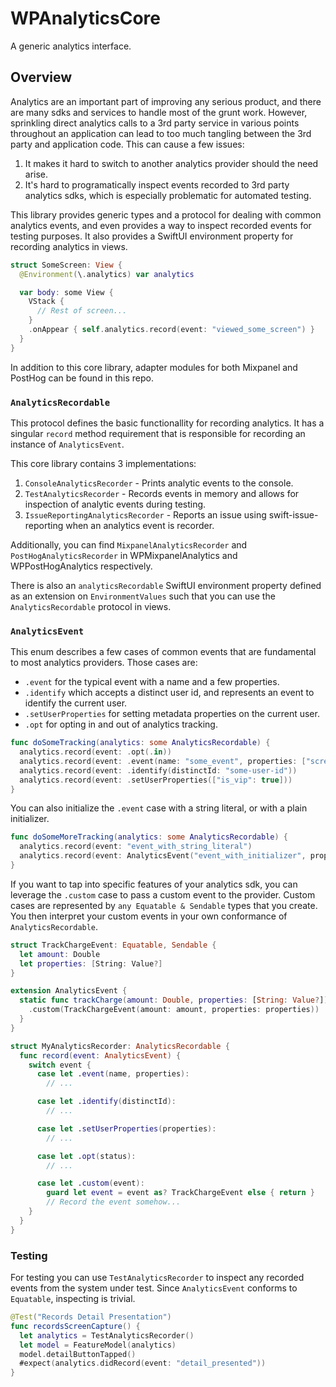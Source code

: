 #  WPAnalyticsCore

A generic analytics interface.

## Overview

Analytics are an important part of improving any serious product, and there are many sdks and services to handle most of the grunt work. However, sprinkling direct analytics calls to a 3rd party service in various points throughout an application can lead to too much tangling between the 3rd party and application code. This can cause a few issues:
1. It makes it hard to switch to another analytics provider should the need arise.
2. It's hard to programatically inspect events recorded to 3rd party analytics sdks, which is especially problematic for automated testing.

This library provides generic types and a protocol for dealing with common analytics events, and even provides a way to inspect recorded events for testing purposes. It also provides a SwiftUI environment property for recording analytics in views.

```swift
struct SomeScreen: View {
  @Environment(\.analytics) var analytics

  var body: some View {
    VStack {
      // Rest of screen...
    }
    .onAppear { self.analytics.record(event: "viewed_some_screen") }
  }
}
```

In addition to this core library, adapter modules for both Mixpanel and PostHog can be found in this repo.

### `AnalyticsRecordable`

This protocol defines the basic functionallity for recording analytics. It has a singular `record` method requirement that is responsible for recording an instance of `AnalyticsEvent`.

This core library contains 3 implementations:
1. `ConsoleAnalyticsRecorder` - Prints analytic events to the console.
2. `TestAnalyticsRecorder` - Records events in memory and allows for inspection of analytic events during testing.
3. `IssueReportingAnalyticsRecorder` - Reports an issue using swift-issue-reporting when an analytics event is recorder.

Additionally, you can find `MixpanelAnalyticsRecorder` and `PostHogAnalyticsRecorder` in WPMixpanelAnalytics and WPPostHogAnalytics respectively.

There is also an `analyticsRecordable` SwiftUI environment property defined as an extension on `EnvironmentValues` such that you can use the `AnalyticsRecordable` protocol in views.

### `AnalyticsEvent`

This enum describes a few cases of common events that are fundamental to most analytics providers. Those cases are:
- `.event` for the typical event with a name and a few properties.
- `.identify` which accepts a distinct user id, and represents an event to identify the current user.
- `.setUserProperties` for setting metadata properties on the current user.
- `.opt` for opting in and out of analytics tracking.

```swift
func doSomeTracking(analytics: some AnalyticsRecordable) {
  analytics.record(event: .opt(.in))
  analytics.record(event: .event(name: "some_event", properties: ["screen_id": 1]))
  analytics.record(event: .identify(distinctId: "some-user-id"))
  analytics.record(event: .setUserProperties(["is_vip": true]))
}
```

You can also initialize the `.event` case with a string literal, or with a plain initializer.

```swift
func doSomeMoreTracking(analytics: some AnalyticsRecordable) {
  analytics.record(event: "event_with_string_literal")
  analytics.record(event: AnalyticsEvent("event_with_initializer", properties: ["and": "properties"]))
}
```

If you want to tap into specific features of your analytics sdk, you can leverage the `.custom` case to pass a custom event to the provider. Custom cases are represented by `any Equatable & Sendable` types that you create. You then interpret your custom events in your own conformance of `AnalyticsRecordable`.

```swift
struct TrackChargeEvent: Equatable, Sendable {
  let amount: Double
  let properties: [String: Value?]
}

extension AnalyticsEvent {
  static func trackCharge(amount: Double, properties: [String: Value?]) -> Self {
    .custom(TrackChargeEvent(amount: amount, properties: properties))
  }
}

struct MyAnalyticsRecorder: AnalyticsRecordable {
  func record(event: AnalyticsEvent) {
    switch event {
      case let .event(name, properties):
        // ...

      case let .identify(distinctId):
        // ...

      case let .setUserProperties(properties):
        // ...

      case let .opt(status):
        // ...

      case let .custom(event):
        guard let event = event as? TrackChargeEvent else { return }
        // Record the event somehow...
    }
  }
}
```

### Testing

For testing you can use `TestAnalyticsRecorder` to inspect any recorded events from the system under test. Since `AnalyticsEvent` conforms to `Equatable`, inspecting is trivial.

```swift
@Test("Records Detail Presentation")
func recordsScreenCapture() {
  let analytics = TestAnalyticsRecorder()
  let model = FeatureModel(analytics)
  model.detailButtonTapped()
  #expect(analytics.didRecord(event: "detail_presented"))
}
```
